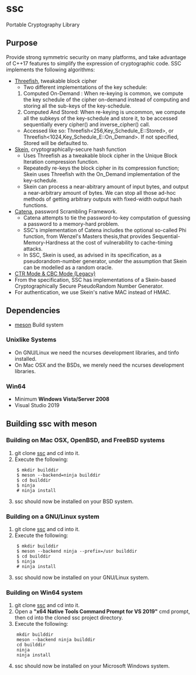 # ssc
Portable Cryptography Library
## Purpose
Provide strong symmetric security on many platforms, and take advantage of C++17 features to simplify the expression of cryptographic code.
SSC implements the following algorithms:
* [Threefish](https://www.schneier.com/academic/skein/threefish.html), tweakable block cipher
	- Two different implementations of the key schedule:
	1. Computed On-Demand : When re-keying is common, we compute the key schedule of the cipher on-demand instead of computing and storing all the sub-keys of the key-schedule.
	2. Computed And Stored: When re-keying is uncommon, we compute all the subkeys of the key-schedule and store it, to be accessed sequentially every cipher() and inverse\_cipher() call.
	- Accessed like so: Threefish<256,Key\_Schedule\_E::Stored>, or Threefish<1024,Key\_Schedule\_E::On\_Demand>. If not specified, Stored will be defaulted to.
* [Skein](https://www.schneier.com/academic/skein/), cryptographically-secure hash function
	- Uses Threefish as a tweakable block cipher in the Unique Block Iteration compression function.
	- Repeatedly re-keys the block cipher in its compression function; Skein uses Threefish with the On\_Demand implementation of the key-schedule.
	- Skein can process a near-abitrary amount of input bytes, and output a near-arbitrary amount of bytes. We can stop all those ad-hoc methods of getting arbitrary outputs with fixed-width output hash functions.
* [Catena](https://www.uni-weimar.de/fileadmin/user/fak/medien/professuren/Mediensicherheit/Research/Publications/catena-v3.2.pdf), password Scrambling Framework.
	- Catena attempts to tie the password-to-key computation of guessing a password to a memory-hard problem.
	- SSC's implementation of Catena includes the optional so-called Phi function, from Wenzel's Masters thesis,that provides Sequential-Memory-Hardness at the cost of vulnerability to cache-timing attacks.
	- In SSC, Skein is used, as advised in its specification, as a pseudorandom-number generator, under the assumption that Skein can be modelled as a random oracle.
* [CTR Mode & CBC Mode (Legacy)](https://en.wikipedia.org/wiki/Block_cipher_mode_of_operation)
* From the specification, SSC has implementations of a Skein-based Cryptographically Secure PseudoRandom Number Generator.
* For authentication, we use Skein's native MAC instead of HMAC.

## Dependencies
-	[meson](https://mesonbuild.com) Build system
### Unixlike Systems
-	On GNU/Linux we need the ncurses development libraries, and tinfo installed.
-	On Mac OSX and the BSDs, we merely need the ncurses development libraries.
### Win64
-	Minimum __Windows Vista/Server 2008__
-	Visual Studio 2019
## Building ssc with meson
### Building on Mac OSX, OpenBSD, and FreeBSD systems
1. git clone [ssc](https://github.com/stuartcalder/ssc) and cd into it.
2. Execute the following:
```
	$ mkdir builddir
	$ meson --backend=ninja builddir
	$ cd builddir
	$ ninja
	# ninja install
```
3. ssc should now be installed on your BSD system.

### Building on a GNU/Linux system
1. git clone [ssc](https://github.com/stuartcalder/ssc) and cd into it.
2. Execute the following:
```
	$ mkdir builddir
	$ meson --backend ninja --prefix=/usr builddir
	$ cd builddir
	$ ninja
	# ninja install
```
3. ssc should now be installed on your GNU/Linux system.

### Building on Win64 system
1. git clone [ssc](https://github.com/stuartcalder/ssc) and cd into it.
2. Open a __"x64 Native Tools Command Prompt for VS 2019"__ cmd prompt, then cd into the cloned ssc project directory.
3. Execute the following:
```
	mkdir builddir
	meson --backend ninja builddir
	cd builddir
	ninja
	ninja install
```
4. ssc should now be installed on your Microsoft Windows system.
